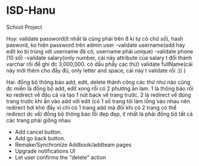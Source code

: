 # ISD-Hanu
School Project

Huy:
validate password(ít nhất là cũng phải trên 8 kí tự có chữ số), hash pasword, ko hiện password trên admin user
-validate username(add hay edit ko bị trùng với username đã có, username phải unique)
-validate phone (10 số)
-validate salary(only number, cái này attribute của salary t đổi thành varchar rồi để ghi đc 3,000,000. có dấu phẩy các thứ)
validate fullName(cái này mới thêm cho đầy đủ, only letter and space, cái này t validate rồi :)) )

Hai:
đồng bộ thông báo add, edit, delete thành công các thứ như nào cũng đc miền là đồng bộ
add, edit xong rồi có 2 phương án làm. 1 là thông báo rồi ko redirect về đâu cả và tạo 1 nút back về trang trước, 2 là redirect về đúng trang trước khi ấn vào add với edit (có 1 số trang tôi làm lồng vào nhau nên redirect hơi khó đấy vì chỉ có 1 trang add mà đôi khi có 2 trang có thể redirect dc về)
đồng bộ thông báo lỗi đẹp đẹp, ít nhất là phải đồng bộ tất cả các trang phải giống nhau

- Add cancel button.
- Add go back button.
- Remake/Synchronize Addbook/addteam pages
- Upgrade notifications UI
- Let user confirms the "delete" action
